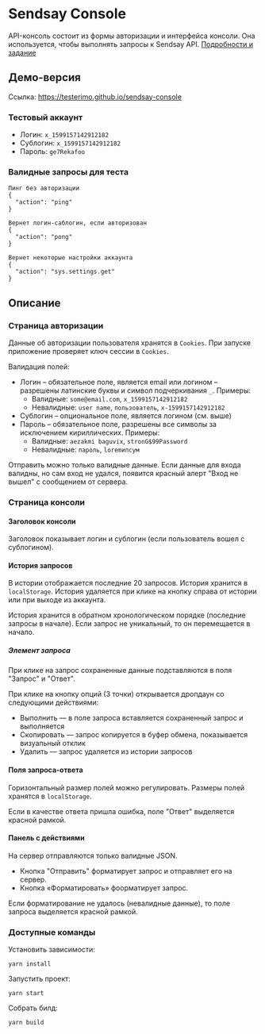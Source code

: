 # Sendsay Console

API-консоль состоит из формы авторизации и интерфейса консоли. Она используется, чтобы выполнять запросы к Sendsay API. [Подробности и задание](https://www.notion.so/Frontend-API-75cc5ecc28cd42f4a6f963e2dad88680)


## Демо-версия

Ссылка: https://testerimo.github.io/sendsay-console

### Тестовый аккаунт

* Логин: `x_1599157142912182`
* Сублогин: `x_1599157142912182`
* Пароль: `ge7Rekafoo`

### Валидные запросы для теста

```
Пинг без авторизации
{
  "action": "ping"
}

Вернет логин-саблогин, если авторизован
{
  "action": "pong"
}

Вернет некоторые настройки аккаунта
{
  "action": "sys.settings.get"
}
```

## Описание

### Страница авторизации

Данные об авторизации пользователя хранятся в `Cookies`. При запуске приложение проверяет ключ сессии в `Cookies`.

Валидация полей:

* Логин – обязательное поле, является email или логином – разрешены латинские буквы и символ подчеркивания `_`. Примеры:
  * Валидные: `some@email.com`, `x_1599157142912182`
  * Невалидные: `user name`, `пользователь`, `x-1599157142912182`
* Сублогин – опциональное поле, является логином (см. выше)
* Пароль – обязательное поле, разрешены все символы за исключением кириллических. Примеры:
  * Валидные: `aezakmi baguvix`, `stronG$99Password`
  * Невалидные: `пароль`, `loremипсум`

Отправить можно только валидные данные. Если данные для входа валидны, но сам вход не удался, появится красный алерт "Вход не вышел" с сообщением от сервера.

### Страница консоли

#### Заголовок консоли

Заголовок показывает логин и сублогин (если пользователь вошел с сублогином).

#### История запросов

В истории отображается последние 20 запросов. История хранится в `localStorage`. История удаляется при клике на кнопку справа от истории или при выходе из аккаунта.

История хранится в обратном хронологическом порядке (последние запросы в начале). Если запрос не уникальный, то он перемещается в начало.

##### Элемент запроса

При клике на запрос сохраненные данные подставляются в поля "Запрос" и "Ответ".

При клике на кнопку опций (3 точки) открывается дропдаун со следующими действиями:

* Выполнить — в поле запроса вставляется сохраненный запрос и выполняется
* Скопировать — запрос копируется в буфер обмена, показывается визуальный отклик
* Удалить — запрос удаляется из истории запросов

#### Поля запроса-ответа

Горизонтальный размер полей можно регулировать. Размеры полей хранятся в `localStorage`.

Если в качестве ответа пришла ошибка, поле "Ответ" выделяется красной рамкой.

#### Панель с действиями

На сервер отправляются только валидные JSON.

* Кнопка "Отправить" форматирует запрос и отправляет его на сервер.
* Кнопка «Форматировать» фоорматирует запрос.

Если форматирование не удалось (невалидные данные), то поле запроса выделяется красной рамкой.

### Доступные команды

Установить зависимости:
```
yarn install
```

Запустить проект:
```
yarn start
```

Собрать билд:
```
yarn build
```
